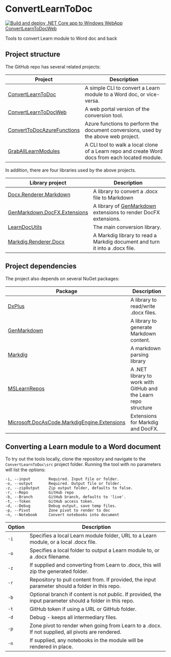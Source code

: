 # ConvertLearnToDoc

[![Build and deploy .NET Core app to Windows WebApp ConvertLearnToDocWeb](https://github.com/markjulmar/ConvertLearnToDoc/actions/workflows/ConvertLearnToDocWeb.yml/badge.svg)](https://github.com/markjulmar/ConvertLearnToDoc/actions/workflows/ConvertLearnToDocWeb.yml)

Tools to convert Learn module to Word doc and back

## Project structure

The GitHub repo has several related projects:

| Project | Description |
|---------|-------------|
| [ConvertLearnToDoc](https://github.com/markjulmar/ConvertLearnToDoc/tree/main/src) | A simple CLI to convert a Learn module to a Word doc, or vice-versa. |
| [ConvertLearnToDocWeb](https://github.com/markjulmar/ConvertLearnToDoc/tree/main/ConvertLearnToDocWeb) | A web portal version of the conversion tool. |
| [ConvertToDocAzureFunctions](https://github.com/markjulmar/ConvertLearnToDoc/tree/main/ConvertLearnToDoc.AzureFunctions) | Azure functions to perform the document conversions, used by the above web project. |
| [GrabAllLearnModules](https://github.com/markjulmar/ConvertLearnToDoc/tree/main/GrabAllLearnModules) | A CLI tool to walk a local clone of a Learn repo and create Word docs from each located module. |

In addition, there are four libraries used by the above projects.

| Library project | Description |
|-----------------|-------------|
| [Docx.Renderer.Markdown](https://github.com/markjulmar/ConvertLearnToDoc/tree/main/Docx.Renderer.Markdown) | A library to convert a .docx file to Markdown |
| [GenMarkdown.DocFX.Extensions](https://github.com/markjulmar/ConvertLearnToDoc/tree/main/GenMarkdown.DocFx.Extensions) | A library of [GenMarkdown](https://github.com/markjulmar/GenMarkdown) extensions to render DocFX extensions. |
| [LearnDocUtils](https://github.com/markjulmar/ConvertLearnToDoc/tree/main/LearnDocUtils) | The main conversion library. |
| [Markdig.Renderer.Docx](https://github.com/markjulmar/ConvertLearnToDoc/tree/main/Markdig.Renderer.Docx) | A Markdig library to read a Markdig document and turn it into a .docx file. |

## Project dependencies

The project also depends on several NuGet packages:

| Package | Description |
|---------|-------------|
| [DxPlus](https://www.nuget.org/packages/Julmar.DxPlus/) | A library to read/write .docx files. |
| [GenMarkdown](https://github.com/markjulmar/genmarkdown) | A library to generate Markdown content. |
| [Markdig](https://github.com/xoofx/markdig) | A markdown parsing library |
| [MSLearnRepos](https://www.nuget.org/packages/julmar.mslearnrepos) | A .NET library to work with GitHub and the Learn repo structure |
| [Microsoft.DocAsCode.MarkdigEngine.Extensions](https://www.nuget.org/packages/Microsoft.DocAsCode.MarkdigEngine.Extensions) | Extensions for Markdig and DocFX. |

## Converting a Learn module to a Word document

To try out the tools locally, clone the repository and navigate to the `ConvertLearnToDoc\src` project folder. Running the tool with no parameters will list the options:

```output
-i, --input        Required. Input file or folder.
-o, --output       Required. Output file or folder.
-z, --zipOutput    Zip output folder, defaults to false.
-r, --Repo         GitHub repo
-b, --Branch       GitHub branch, defaults to 'live'.
-t, --Token        GitHub access token.
-d, --Debug        Debug output, save temp files.
-p, --Pivot        Zone pivot to render to doc
-n, --Notebook     Convert notebooks into document
```

| Option | Description |
|--------|-------------|
| `-i` | Specifies a local Learn module folder, URL to a Learn module, or a local .docx file. |
| `-o` | Specifies a local folder to output a Learn module to, or a .docx filename. |
| `-z` | If supplied and converting from Learn to .docx, this will zip the generated folder. |
| `-r` | Repository to pull content from. If provided, the input parameter should a folder in this repo. |
| `-b` | Optional branch if content is not public. If provided, the input parameter should a folder in this repo. |
| `-t` | GitHub token if using a URL or GitHub folder. |
| `-d` | Debug - keeps all intermediary files. |
| `-p` | Zone pivot to render when going from Learn to a .docx. If not supplied, all pivots are rendered. |
| `-n` | If supplied, any notebooks in the module will be rendered in place. |
